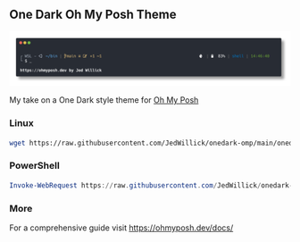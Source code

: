 ## One Dark Oh My Posh Theme

![Theme](onedark.png)

My take on a One Dark style theme for [Oh My Posh](https://ohmyposh.dev/)

### Linux

```bash
wget https://raw.githubusercontent.com/JedWillick/onedark-omp/main/onedark.omp.json -O ~/.poshthemes/onedark.omp.json
```


### PowerShell

```powershell
Invoke-WebRequest https://raw.githubusercontent.com/JedWillick/onedark-omp/main/onedark.omp.json -OutFile $env:POSH_THEMES_PATH\onedark.omp.json
```


### More

For a comprehensive guide visit https://ohmyposh.dev/docs/
